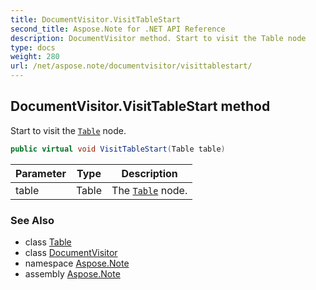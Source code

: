 ```yaml
---
title: DocumentVisitor.VisitTableStart
second_title: Aspose.Note for .NET API Reference
description: DocumentVisitor method. Start to visit the Table node
type: docs
weight: 280
url: /net/aspose.note/documentvisitor/visittablestart/
---
```

## DocumentVisitor.VisitTableStart method

Start to visit the [`Table`](../../table/) node.

```csharp
public virtual void VisitTableStart(Table table)
```

| Parameter | Type | Description |
| --- | --- | --- |
| table | Table | The [`Table`](../../table/) node. |

### See Also

* class [Table](../../table/)
* class [DocumentVisitor](../)
* namespace [Aspose.Note](../../documentvisitor/)
* assembly [Aspose.Note](../../../)



